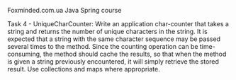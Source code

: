 Foxminded.com.ua Java Spring course

Task 4 - UniqueCharCounter:
Write an application char-counter that takes a string and returns the number of unique characters in the string.
It is expected that a string with the same character sequence may be passed several times to the method.
Since the counting operation can be time-consuming, the method should cache the results, so that when the method is given a string previously encountered,
it will simply retrieve the stored result. Use collections and maps where appropriate.
